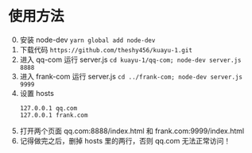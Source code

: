 # 使用方法

0. 安装 node-dev
    `yarn global add node-dev`
1. 下载代码 
    `https://github.com/theshy456/kuayu-1.git`
2. 进入 qq-com 运行 server.js
    `cd kuayu-1/qq-com; node-dev server.js 8888`
3. 进入 frank-com 运行 server.js
    `cd ../frank-com; node-dev server.js 9999`
4. 设置 hosts
    ```
    127.0.0.1 qq.com
    127.0.0.1 frank.com
    ```
5. 打开两个页面 qq.com:8888/index.html 和 frank.com:9999/index.html
6. 记得做完之后，删掉 hosts 里的两行，否则 qq.com 无法正常访问！
